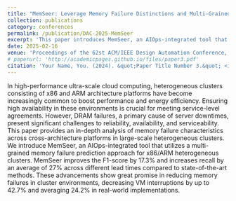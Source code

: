 ```yaml
---
title: "MemSeer: Leverage Memory Failure Distinctions and Multi-Grained Prediction in Ultra-Scale Heterogeneous X86/ARM Clusters"
collection: publications
category: conferences
permalink: /publication/DAC-2025-MemSeer
excerpt: 'This paper introduces MemSeer, an AIOps-integrated tool that predicts memory failures in x86/ARM heterogeneous clusters, achieving a 17.3% improvement in F1-score and 27% increase in recall, and reducing VM interruptions by up to 42.7% in real-world implementations.'
date: 2025-02-16
venue: 'Proceedings of the 62st ACM/IEEE Design Automation Conference, DAC 2025'
# paperurl: 'http://academicpages.github.io/files/paper3.pdf'
citation: 'Your Name, You. (2024). &quot;Paper Title Number 3.&quot; <i>GitHub Journal of Bugs</i>. 1(3).'
---
```

In high-performance ultra-scale cloud computing, heterogeneous clusters consisting of x86 and ARM architecture platforms have become increasingly common to boost performance and energy efficiency. Ensuring high availability in these environments is crucial for meeting service-level agreements. However, DRAM failures, a primary cause of server downtimes, present significant challenges to reliability, availability, and serviceability. This paper provides an in-depth analysis of memory failure characteristics across cross-architecture platforms in large-scale heterogeneous clusters. We introduce MemSeer, an AIOps-integrated tool that utilizes a multi-grained memory failure prediction approach for x86/ARM heterogeneous clusters. MemSeer improves the F1-score by 17.3\% and increases recall by an average of 27\% across different lead times compared to state-of-the-art methods. These advancements show great promise in reducing memory failures in cluster environments, decreasing VM interruptions by up to 42.7\% and averaging 24.2\% in real-world implementations.
